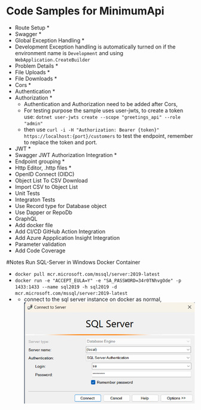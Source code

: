 # Code Samples for MinimumApi
- Route Setup *
- Swagger *
- Global Exception Handling *
- Development Exception handling is automatically turned on if the environment name is `Development` and using `WebApplication.CreateBuilder` 
- Problem Details *
- File Uploads *
- File Downloads *
- Cors *
- Authentication *
- Authorization *
  - Authentication and Authorization need to be added after Cors, 
  - For testing purpose the sample uses user-jwts, to create a token use: `dotnet user-jwts create --scope "greetings_api" --role "admin"`
  - then use `curl -i -H "Authorization: Bearer {token}" https://localhost:{port}/customers` to test the endpoint, remember to replace the token and port.
- JWT *
- Swagger JWT Authorization Integration *
- Endpoint grouping *
- Http Editor, .http files *
- OpenID Connect (OIDC)
- Object List To CSV Download
- Import CSV to Object List
- Unit Tests
- Integraton Tests
- Use Record type for Database object
- Use Dapper or RepoDb
- GraphQL
- Add docker file
- Add CI/CD GitHub Action Integration 
- Add Azure Appplication Insight Integration
- Parameter validation
- Add Code Coverage


#Notes
Run SQL-Server in Windows Docker Container
- `docker pull mcr.microsoft.com/mssql/server:2019-latest`
- `docker run -e "ACCEPT_EULA=Y" -e "SA_PASSWORD=34r0TNhvgOde" -p 1433:1433 --name sql2019 -h sql2019 -d mcr.microsoft.com/mssql/server:2019-latest`
- - connect to the sql server instance on docker as normal, 
  ![Connect To Sql On Docker](../../docs/connect-to-sql-on-docker.png)